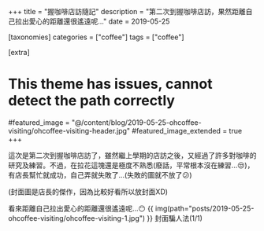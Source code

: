 +++
title = "握咖啡店訪隨記"
description = "第二次到握咖啡店訪，果然距離自己拉出愛心的距離還很遙遠呢..."
date = 2019-05-25

[taxonomies]
categories = ["coffee"]
tags = ["coffee"]

[extra]
# This theme has issues, cannot detect the path correctly
#featured_image = "@/content/blog/2019-05-25-ohcoffee-visiting/ohcoffee-visiting-header.jpg"
#featured_image_extended = true
+++

這次是第二次到握咖啡店訪了，雖然繼上學期的店訪之後，又經過了許多對咖啡的研究及練習。不過，在拉花這塊還是極度不熟悉(廢話，平常根本沒在練習...😒)，有店長幫忙就成功，自己弄就失敗了...(失敗的圖就不放了😕)

(封面圖是店長的傑作，因為比較好看所以放封面XD)

看來距離自己拉出愛心的距離還很遙遠呢...😶
{{ img(path="posts/2019-05-25-ohcoffee-visiting/ohcoffee-visiting-1.jpg") }}
封面騙人法(1/1)
